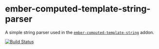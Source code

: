 # ember-computed-template-string-parser

A simple string parser used in the [`ember-computed-template-string`](https://github.com/intercom/ember-computed-template-string) addon.

[![Build Status](https://travis-ci.org/intercom/ember-computed-template-string-parser.svg?branch=master)](https://travis-ci.org/intercom/ember-computed-template-string-parser)
